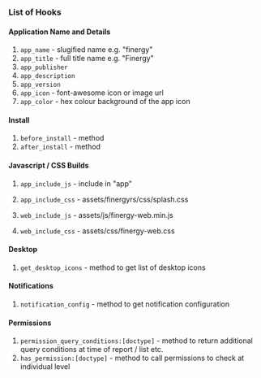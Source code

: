 ### List of Hooks

#### Application Name and Details

1. `app_name` - slugified name e.g. "finergy"
1. `app_title` - full title name e.g. "Finergy"
1. `app_publisher`
1. `app_description`
1. `app_version`
1. `app_icon` - font-awesome icon or image url
1. `app_color` - hex colour background of the app icon

#### Install

1. `before_install` - method
1. `after_install` - method


#### Javascript / CSS Builds

1. `app_include_js` - include in "app"
1. `app_include_css` - assets/finergyrs/css/splash.css

1. `web_include_js` - assets/js/finergy-web.min.js
1. `web_include_css` - assets/css/finergy-web.css

#### Desktop

1. `get_desktop_icons` - method to get list of desktop icons

#### Notifications

1. `notification_config` - method to get notification configuration

#### Permissions

1. `permission_query_conditions:[doctype]` - method to return additional query conditions at time of report / list etc.
1. `has_permission:[doctype]` - method to call permissions to check at individual level

